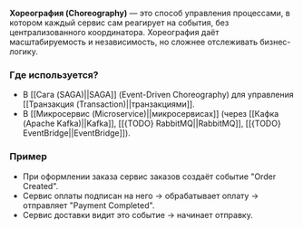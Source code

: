 **Хореография (Choreography)** — это способ управления процессами, в котором каждый сервис сам реагирует на события, без централизованного координатора. Хореография даёт масштабируемость и независимость, но сложнее отслеживать бизнес-логику.


### Где используется?

- В [[Сага (SAGA)||SAGA]] (Event-Driven Choreography) для управления [[Транзакция (Transaction)||транзакциями]].
- В [[Микросервис (Microservice)||микросервисах]] (через [[Кафка (Apache Kafka)||Kafka]], [[{TODO} RabbitMQ||RabbitMQ]], [[{TODO} EventBridge||EventBridge]]).


### Пример

- При оформлении заказа сервис заказов создаёт событие "Order Created".
- Сервис оплаты подписан на него → обрабатывает оплату → отправляет "Payment Completed".
- Сервис доставки видит это событие → начинает отправку.
